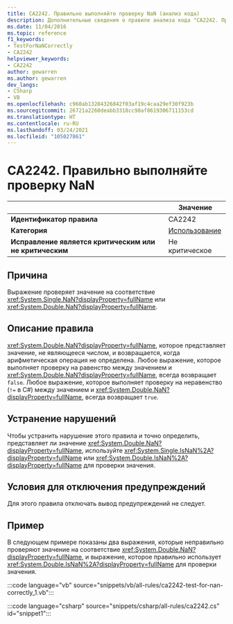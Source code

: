```yaml
---
title: CA2242. Правильно выполняйте проверку NaN (анализ кода)
description: Дополнительные сведения о правиле анализа кода "CA2242. Правильно выполняйте проверку NaN"
ms.date: 11/04/2016
ms.topic: reference
f1_keywords:
- TestForNaNCorrectly
- CA2242
helpviewer_keywords:
- CA2242
author: gewarren
ms.author: gewarren
dev_langs:
- CSharp
- VB
ms.openlocfilehash: c960ab13284326842f03af19c4caa29ef30f923b
ms.sourcegitcommit: 26721a2260deabb3318cc98af8619306711153cd
ms.translationtype: HT
ms.contentlocale: ru-RU
ms.lasthandoff: 03/24/2021
ms.locfileid: "105027861"
---
```

# <a name="ca2242-test-for-nan-correctly"></a>CA2242. Правильно выполняйте проверку NaN

| | Значение |
|-|-|
| **Идентификатор правила** |CA2242|
| **Категория** |[Использование](usage-warnings.md)|
| **Исправление является критическим или не критическим** |Не критическое|

## <a name="cause"></a>Причина

Выражение проверяет значение на соответствие <xref:System.Single.NaN?displayProperty=fullName> или <xref:System.Double.NaN?displayProperty=fullName>.

## <a name="rule-description"></a>Описание правила

<xref:System.Double.NaN?displayProperty=fullName>, которое представляет значение, не являющееся числом, и возвращается, когда арифметическая операция не определена. Любое выражение, которое выполняет проверку на равенство между значением и <xref:System.Double.NaN?displayProperty=fullName>, всегда возвращает `false`. Любое выражение, которое выполняет проверку на неравенство (`!=` в C#) между значением и <xref:System.Double.NaN?displayProperty=fullName>, всегда возвращает `true`.

## <a name="how-to-fix-violations"></a>Устранение нарушений

Чтобы устранить нарушение этого правила и точно определить, представляет ли значение <xref:System.Double.NaN?displayProperty=fullName>, используйте <xref:System.Single.IsNaN%2A?displayProperty=fullName> или <xref:System.Double.IsNaN%2A?displayProperty=fullName> для проверки значения.

## <a name="when-to-suppress-warnings"></a>Условия для отключения предупреждений

Для этого правила отключать вывод предупреждений не следует.

## <a name="example"></a>Пример

В следующем примере показаны два выражения, которые неправильно проверяют значение на соответствие <xref:System.Double.NaN?displayProperty=fullName>, и выражение, которое правильно использует <xref:System.Double.IsNaN%2A?displayProperty=fullName> для проверки значения.

:::code language="vb" source="snippets/vb/all-rules/ca2242-test-for-nan-correctly_1.vb":::

:::code language="csharp" source="snippets/csharp/all-rules/ca2242.cs" id="snippet1":::
